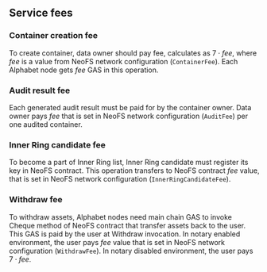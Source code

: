 ## Service fees

### Container creation fee

To create container, data owner should pay fee, calculates as $7 \cdot fee$, where $fee$ is a value from NeoFS network configuration (`ContainerFee`). Each Alphabet node gets $fee$ GAS in this operation.

### Audit result fee

Each generated audit result must be paid for by the container owner. Data owner pays $fee$ that is set in NeoFS network configuration (`AuditFee`) per one audited container. 

### Inner Ring candidate fee

To become a part of Inner Ring list, Inner Ring candidate must register its key in NeoFS contract. This operation transfers to NeoFS contract $fee$ value, that is set in NeoFS network configuration (`InnerRingCandidateFee`).

### Withdraw fee

To withdraw assets, Alphabet nodes need main chain GAS to invoke Cheque method of NeoFS contract that transfer assets back to the user. This GAS is paid by the user at Withdraw invocation. In notary enabled environment, the user pays $fee$ value that is set in NeoFS network configuration (`WithdrawFee`). In notary disabled environment, the user pays $7 \cdot fee$.
